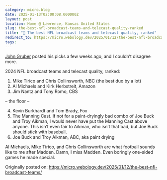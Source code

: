 ```yaml
---
category: micro.blog
date: 2025-01-13T02:00:08.000000Z
layout: post
location: Home @ Lawrence, Kansas United States
slug: the-best-nfl-broadcast-teams-and-telecast-quality-ranked
title: "🏈 The best NFL broadcast teams and telecast quality, ranked"
redirect_to: https://micro.webology.dev/2025/01/12/the-best-nfl-broadcast-teams/
tags: 
---
```


[John Gruber](https://mastodon.social/@gruber/113779696867783170) posted his picks a few weeks ago, and I couldn’t disagree more.

2024 NFL broadcast teams and telecast quality, ranked:

1. Mike Tirico and Chris Collinsworth, NBC (the best duo by a lot)
2. Al Michaels and Kirk Herbstreit, Amazon
3. Jim Nantz and Tony Romo, CBS

– the floor –

4. Kevin Burkhardt and Tom Brady, Fox
5. The Manning Cast. If not for a paint-dryingly bad combo of Joe Buck and Troy Aikman, I would never have put the Manning Cast above anyone. This isn’t even fair to Aikman, who isn’t that bad, but Joe Buck should stick with baseball.
6. Joe Buck and Troy Aikman, ABC, aka paint drying

Al Michaels, Mike Tirico, and Chris Collinsworth are what football sounds like to me after Madden. Damn, I miss Madden. Even boringly one-sided games he made special.

Originally posted on: https://micro.webology.dev/2025/01/12/the-best-nfl-broadcast-teams/